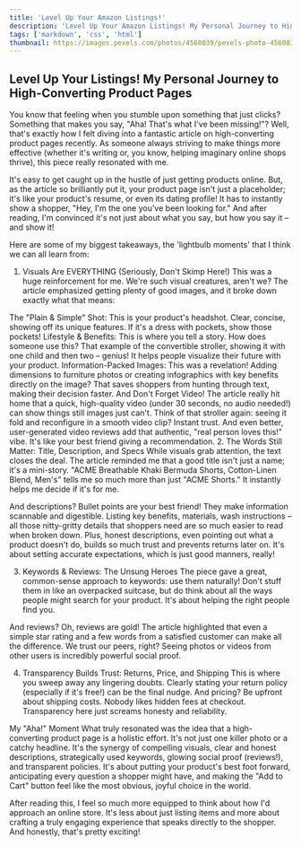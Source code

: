 ```yaml
---
title: 'Level Up Your Amazon Listings!'
description: 'Level Up Your Amazon Listings! My Personal Journey to High-Converting Product Pages'
tags: ['markdown', 'css', 'html']
thumbnail: https://images.pexels.com/photos/4560039/pexels-photo-4560039.jpeg
---
```


<!--more-->

## Level Up Your Listings! My Personal Journey to High-Converting Product Pages

You know that feeling when you stumble upon something that just clicks? Something that makes you say, "Aha! That's what I've been missing!"? Well, that's exactly how I felt diving into a fantastic article on high-converting product pages recently. As someone always striving to make things more effective (whether it's writing or, you know, helping imaginary online shops thrive), this piece really resonated with me.

It's easy to get caught up in the hustle of just getting products online. But, as the article so brilliantly put it, your product page isn't just a placeholder; it's like your product's resume, or even its dating profile! It has to instantly show a shopper, "Hey, I'm the one you've been looking for." And after reading, I'm convinced it's not just about what you say, but how you say it – and show it!

Here are some of my biggest takeaways, the 'lightbulb moments' that I think we can all learn from:

1. Visuals Are EVERYTHING (Seriously, Don't Skimp Here!)
This was a huge reinforcement for me. We're such visual creatures, aren't we? The article emphasized getting plenty of good images, and it broke down exactly what that means:

The "Plain & Simple" Shot: This is your product's headshot. Clear, concise, showing off its unique features. If it's a dress with pockets, show those pockets!
Lifestyle & Benefits: This is where you tell a story. How does someone use this? That example of the convertible stroller, showing it with one child and then two – genius! It helps people visualize their future with your product.
Information-Packed Images: This was a revelation! Adding dimensions to furniture photos or creating infographics with key benefits directly on the image? That saves shoppers from hunting through text, making their decision faster.
And Don't Forget Video! The article really hit home that a quick, high-quality video (under 30 seconds, no audio needed!) can show things still images just can't. Think of that stroller again: seeing it fold and reconfigure in a smooth video clip? Instant trust. And even better, user-generated video reviews add that authentic, "real person loves this!" vibe. It's like your best friend giving a recommendation.
2. The Words Still Matter: Title, Description, and Specs
While visuals grab attention, the text closes the deal. The article reminded me that a good title isn't just a name; it's a mini-story. "ACME Breathable Khaki Bermuda Shorts, Cotton-Linen Blend, Men's" tells me so much more than just "ACME Shorts." It instantly helps me decide if it's for me.

And descriptions? Bullet points are your best friend! They make information scannable and digestible. Listing key benefits, materials, wash instructions – all those nitty-gritty details that shoppers need are so much easier to read when broken down. Plus, honest descriptions, even pointing out what a product doesn't do, builds so much trust and prevents returns later on. It's about setting accurate expectations, which is just good manners, really!

3. Keywords & Reviews: The Unsung Heroes
The piece gave a great, common-sense approach to keywords: use them naturally! Don't stuff them in like an overpacked suitcase, but do think about all the ways people might search for your product. It's about helping the right people find you.

And reviews? Oh, reviews are gold! The article highlighted that even a simple star rating and a few words from a satisfied customer can make all the difference. We trust our peers, right? Seeing photos or videos from other users is incredibly powerful social proof.

4. Transparency Builds Trust: Returns, Price, and Shipping
This is where you sweep away any lingering doubts. Clearly stating your return policy (especially if it's free!) can be the final nudge. And pricing? Be upfront about shipping costs. Nobody likes hidden fees at checkout. Transparency here just screams honesty and reliability.

My "Aha!" Moment
What truly resonated was the idea that a high-converting product page is a holistic effort. It's not just one killer photo or a catchy headline. It's the synergy of compelling visuals, clear and honest descriptions, strategically used keywords, glowing social proof (reviews!), and transparent policies. It's about putting your product's best foot forward, anticipating every question a shopper might have, and making the "Add to Cart" button feel like the most obvious, joyful choice in the world.

After reading this, I feel so much more equipped to think about how I'd approach an online store. It's less about just listing items and more about crafting a truly engaging experience that speaks directly to the shopper. And honestly, that's pretty exciting!
